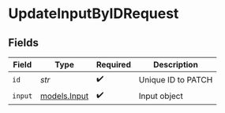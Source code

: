 # UpdateInputByIDRequest


## Fields

| Field                              | Type                               | Required                           | Description                        |
| ---------------------------------- | ---------------------------------- | ---------------------------------- | ---------------------------------- |
| `id`                               | *str*                              | :heavy_check_mark:                 | Unique ID to PATCH                 |
| `input`                            | [models.Input](../models/input.md) | :heavy_check_mark:                 | Input object                       |